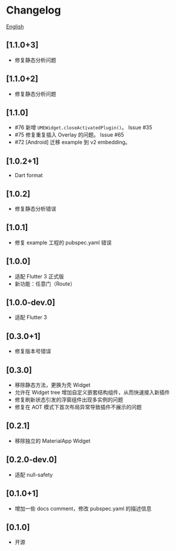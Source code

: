 # Changelog

[English](./CHANGELOG.md)

## [1.1.0+3]

* 修复静态分析问题

## [1.1.0+2]

* 修复静态分析问题

## [1.1.0]

* #76 新增 `UMEWidget.closeActivatedPlugin()`。 Issue #35
* #75 修复重复插入 Overlay 的问题。 Issue #65
* #72 [Android] 迁移 example 到 v2 embedding。

## [1.0.2+1]

* Dart format

## [1.0.2]

* 修复静态分析错误

## [1.0.1]

* 修复 example 工程的 pubspec.yaml 错误

## [1.0.0]

* 适配 Flutter 3 正式版
* 新功能：任意门（Route）

## [1.0.0-dev.0]

* 适配 Flutter 3

## [0.3.0+1]

* 修复版本号错误

## [0.3.0]

* 移除静态方法，更换为壳 Widget
* 允许在 Widget tree 增加自定义嵌套结构组件，从而快速接入新插件
* 修复刷新状态引发的浮窗组件出现多实例的问题
* 修复在 AOT 模式下首次布局异常导致插件不展示的问题

## [0.2.1]

* 移除独立的 MaterialApp Widget

## [0.2.0-dev.0]

* 适配 null-safety

## [0.1.0+1]

* 增加一些 docs comment，修改 pubspec.yaml 的描述信息

## [0.1.0]

* 开源
